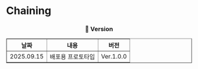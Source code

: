 # Chaining
<div align="center">
<h3> 🚀 Version </h3>
<table align="center" border="1" cellpadding="10" cellspacing="0">
  <thead>
    <tr>
      <th>날짜</th>
      <th>내용</th>
      <th>버전</th>
    </tr>
  </thead>
  <tbody>
    <tr>
      <td>2025.09.15</td>
      <td>배포용 프로토타입</td>
      <td>Ver.1.0.0</td>
    </tr>
  </tbody>
</table>
<div />
